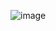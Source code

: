 ![image](https://github.com/Ireal-ai/SQLAcademyTaskSolution/assets/82309024/bc6bc825-8abe-467e-a715-b68ca09a80c1)
